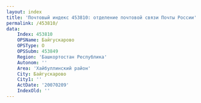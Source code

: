 ```yaml
---
layout: index
title: 'Почтовый индекс 453810: отделение почтовой связи Почты России'
permalink: /453810/
data:
    Index: 453810
    OPSName: Байгускарово
    OPSType: О
    OPSSubm: 453849
    Region: 'Башкортостан Республика'
    Autonom: ''
    Area: 'Хайбуллинский район'
    City: Байгускарово
    City1: ''
    ActDate: '20070209'
    IndexOld: ''
---
```


